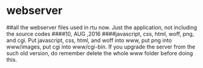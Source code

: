 # webserver
##all the webserver files used in rtu now. Just the application, not including the source codes
####10, AUG ,2016
####javascript, css, html, woff, png, and cgi. Put javascript, css, html, and woff into www, put png into www/images, put cgi into www/cgi-bin. If you upgrade the server from the such old version, do remember delete the whole www folder before doing this.
